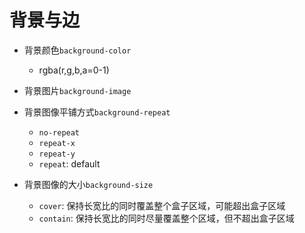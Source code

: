# 背景与边

- 背景颜色`background-color`

  - rgba(r,g,b,a=0-1)

- 背景图片`background-image`

- 背景图像平铺方式`background-repeat`

  - `no-repeat`
  - `repeat-x`
  - `repeat-y`
  - `repeat`: default

- 背景图像的大小`background-size`

  - `cover`: 保持长宽比的同时覆盖整个盒子区域，可能超出盒子区域
  - `contain`: 保持长宽比的同时尽量覆盖整个区域，但不超出盒子区域
